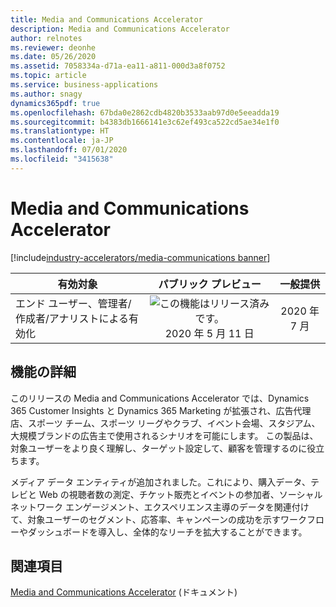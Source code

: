 ```yaml
---
title: Media and Communications Accelerator
description: Media and Communications Accelerator
author: relnotes
ms.reviewer: deonhe
ms.date: 05/26/2020
ms.assetid: 7058334a-d71a-ea11-a811-000d3a8f0752
ms.topic: article
ms.service: business-applications
ms.author: snagy
dynamics365pdf: true
ms.openlocfilehash: 67bda0e2862cdb4820b3533aab97d0e5eeadda19
ms.sourcegitcommit: b4383db1666141e3c62ef493ca522cd5ae34e1f0
ms.translationtype: HT
ms.contentlocale: ja-JP
ms.lasthandoff: 07/01/2020
ms.locfileid: "3415638"
---
```

# <a name="media-and-communications-accelerator"></a>Media and Communications Accelerator
[!include[industry-accelerators/media-communications banner](../includes/industry-accelerators/media-communications.md)]

| 有効対象    |  パブリック プレビュー | 一般提供 | 
| ---------- | :----------: |:----------: |
|エンド ユーザー、管理者/作成者/アナリストによる有効化|![この機能はリリース済みです。](/dynamics365-release-plan/media/green-checkmark.png "この機能はリリース済みです。") 2020 年 5 月 11 日| 2020 年 7 月|






## <a name="feature-details"></a>機能の詳細
<!--feature detail start -->
このリリースの Media and Communications Accelerator では、Dynamics 365 Customer Insights と Dynamics 365 Marketing が拡張され、広告代理店、スポーツ チーム、スポーツ リーグやクラブ、イベント会場、スタジアム、大規模ブランドの広告主で使用されるシナリオを可能にします。 この製品は、対象ユーザーをより良く理解し、ターゲット設定して、顧客を管理するのに役立ちます。 

メディア データ エンティティが追加されました。これにより、購入データ、テレビと Web の視聴者数の測定、チケット販売とイベントの参加者、ソーシャル ネットワーク エンゲージメント、エクスペリエンス主導のデータを関連付けて、対象ユーザーのセグメント、応答率、キャンペーンの成功を示すワークフローやダッシュボードを導入し、全体的なリーチを拡大することができます。
<!--feature detail end -->

## <a name="see-also"></a>関連項目

<!--docs start-->
[Media and Communications Accelerator](https://docs.microsoft.com/common-data-model/media-accelerator) (ドキュメント)
<!--docs end-->
